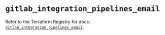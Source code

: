 # `gitlab_integration_pipelines_email`

Refer to the Terraform Registry for docs: [`gitlab_integration_pipelines_email`](https://registry.terraform.io/providers/gitlabhq/gitlab/18.1.0/docs/resources/integration_pipelines_email).
